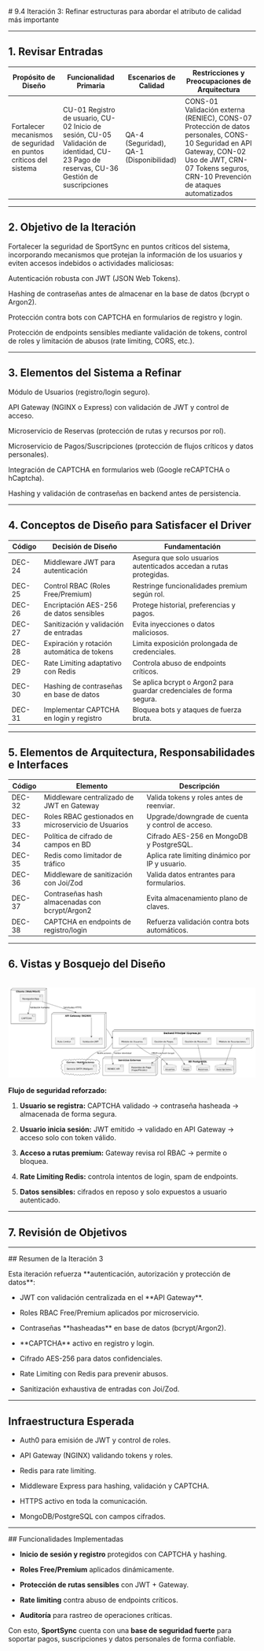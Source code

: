 \# 9.4 Iteración 3: Refinar estructuras para abordar el atributo de calidad más importante



---



## 1. Revisar Entradas



| **Propósito de Diseño**                                           | **Funcionalidad Primaria**                                                                                                               | **Escenarios de Calidad**               | **Restricciones y Preocupaciones de Arquitectura**                                                                                                                                                  |
|------------------------------------------------------------------|-----------------------------------------------------------------------------------------------------------------------------------------|----------------------------------------|---------------------------------------------------------------------------------------------------------------------------------------------------------------------------------------------------|
| Fortalecer mecanismos de seguridad en puntos críticos del sistema | CU-01 Registro de usuario, CU-02 Inicio de sesión, CU-05 Validación de identidad, CU-23 Pago de reservas, CU-36 Gestión de suscripciones | QA-4 (Seguridad), QA-1 (Disponibilidad) | CONS-01 Validación externa (RENIEC), CONS-07 Protección de datos personales, CONS-10 Seguridad en API Gateway, CON-02 Uso de JWT, CRN-07 Tokens seguros, CRN-10 Prevención de ataques automatizados |

---


## 2. Objetivo de la Iteración



Fortalecer la seguridad de SportSync en puntos críticos del sistema, incorporando mecanismos que protejan la información de los usuarios y eviten accesos indebidos o actividades maliciosas:

Autenticación robusta con JWT (JSON Web Tokens).

Hashing de contraseñas antes de almacenar en la base de datos (bcrypt o Argon2).

Protección contra bots con CAPTCHA en formularios de registro y login.

Protección de endpoints sensibles mediante validación de tokens, control de roles y limitación de abusos (rate limiting, CORS, etc.).




---



## 3. Elementos del Sistema a Refinar



Módulo de Usuarios (registro/login seguro).

API Gateway (NGINX o Express) con validación de JWT y control de acceso.

Microservicio de Reservas (protección de rutas y recursos por rol).

Microservicio de Pagos/Suscripciones (protección de flujos críticos y datos personales).

Integración de CAPTCHA en formularios web (Google reCAPTCHA o hCaptcha).

Hashing y validación de contraseñas en backend antes de persistencia.

---



## 4. Conceptos de Diseño para Satisfacer el Driver



| Código | Decisión de Diseño                          | Fundamentación                                                                 |
|--------|---------------------------------------------|--------------------------------------------------------------------------------|
| DEC-24 | Middleware JWT para autenticación           | Asegura que solo usuarios autenticados accedan a rutas protegidas.            |
| DEC-25 | Control RBAC (Roles Free/Premium)           | Restringe funcionalidades premium según rol.                                  |
| DEC-26 | Encriptación AES-256 de datos sensibles     | Protege historial, preferencias y pagos.                                      |
| DEC-27 | Sanitización y validación de entradas       | Evita inyecciones o datos maliciosos.                                         |
| DEC-28 | Expiración y rotación automática de tokens  | Limita exposición prolongada de credenciales.                                 |
| DEC-29 | Rate Limiting adaptativo con Redis          | Controla abuso de endpoints críticos.                                         |
| DEC-30 | Hashing de contraseñas en base de datos     | Se aplica bcrypt o Argon2 para guardar credenciales de forma segura.          |
| DEC-31 | Implementar CAPTCHA en login y registro     | Bloquea bots y ataques de fuerza bruta.                                       |


---



## 5. Elementos de Arquitectura, Responsabilidades e Interfaces



| Código | Elemento                                         | Descripción                                                        |
|--------|--------------------------------------------------|--------------------------------------------------------------------|
| DEC-32 | Middleware centralizado de JWT en Gateway        | Valida tokens y roles antes de reenviar.                          |
| DEC-33 | Roles RBAC gestionados en microservicio de Usuarios | Upgrade/downgrade de cuenta y control de acceso.                  |
| DEC-34 | Política de cifrado de campos en BD              | Cifrado AES-256 en MongoDB y PostgreSQL.                          |
| DEC-35 | Redis como limitador de tráfico                  | Aplica rate limiting dinámico por IP y usuario.                   |
| DEC-36 | Middleware de sanitización con Joi/Zod           | Valida datos entrantes para formularios.                          |
| DEC-37 | Contraseñas hash almacenadas con bcrypt/Argon2   | Evita almacenamiento plano de claves.                            |
| DEC-38 | CAPTCHA en endpoints de registro/login           | Refuerza validación contra bots automáticos.                      |


---



## 6. Vistas y Bosquejo del Diseño



<p align="center">

&nbsp;   <img src="./despliegue.png"/>

</p>



**Flujo de seguridad reforzado:**



1. **Usuario se registra:** CAPTCHA validado → contraseña hasheada → almacenada de forma segura.

2. **Usuario inicia sesión:** JWT emitido → validado en API Gateway → acceso solo con token válido.

3. **Acceso a rutas premium:** Gateway revisa rol RBAC → permite o bloquea.

4. **Rate Limiting Redis:** controla intentos de login, spam de endpoints.

5. **Datos sensibles:** cifrados en reposo y solo expuestos a usuario autenticado.



---



## 7. Revisión de Objetivos





---



\## Resumen de la Iteración 3



Esta iteración refuerza \*\*autenticación, autorización y protección de datos\*\*:



- JWT con validación centralizada en el \*\*API Gateway\*\*.

- Roles RBAC Free/Premium aplicados por microservicio.

- Contraseñas \*\*hasheadas\*\* en base de datos (bcrypt/Argon2).

- \*\*CAPTCHA\*\* activo en registro y login.

- Cifrado AES-256 para datos confidenciales.

- Rate Limiting con Redis para prevenir abusos.

- Sanitización exhaustiva de entradas con Joi/Zod.



---



## Infraestructura Esperada



- Auth0 para emisión de JWT y control de roles.

- API Gateway (NGINX) validando tokens y roles.

- Redis para rate limiting.

- Middleware Express para hashing, validación y CAPTCHA.

- HTTPS activo en toda la comunicación.

- MongoDB/PostgreSQL con campos cifrados.



---



\## Funcionalidades Implementadas



- **Inicio de sesión y registro** protegidos con CAPTCHA y hashing.

- **Roles Free/Premium** aplicados dinámicamente.

- **Protección de rutas sensibles** con JWT + Gateway.

- **Rate limiting** contra abuso de endpoints críticos.

- **Auditoría** para rastreo de operaciones críticas.



Con esto, **SportSync** cuenta con una **base de seguridad fuerte** para soportar pagos, suscripciones y datos personales de forma confiable.



